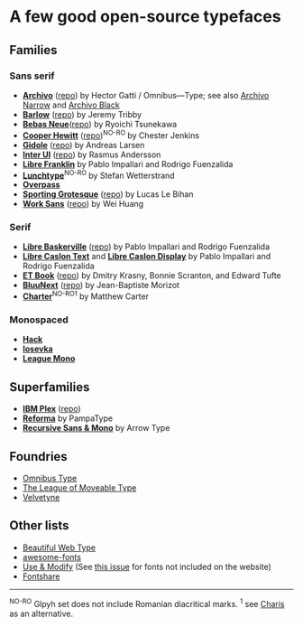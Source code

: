 # A few good open-source typefaces

## Families

### Sans serif

* [__Archivo__](https://www.omnibus-type.com/fonts/archivo/) ([repo](https://github.com/Omnibus-Type/Archivo)) by Hector Gatti / Omnibus—Type; see also [Archivo Narrow](https://www.omnibus-type.com/fonts/archivo-narrow/) and [Archivo Black](https://www.omnibus-type.com/fonts/archivo-black/)
* [__Barlow__](https://tribby.com/fonts/barlow/) ([repo](https://github.com/jpt/barlow)) by Jeremy Tribby
* [__Bebas Neue__](https://bebasneue.com/)([repo](https://github.com/dharmatype/Bebas-Neue)) by Ryoichi Tsunekawa
* [__Cooper Hewitt__](https://www.cooperhewitt.org/open-source-at-cooper-hewitt/cooper-hewitt-the-typeface-by-chester-jenkins/) ([repo](https://github.com/cooperhewitt/cooperhewitt-typeface))<sup>NO-RO</sup> by Chester Jenkins
* [__Gidole__](http://gidole.github.io/) ([repo](https://github.com/larsenwork/Gidole)) by Andreas Larsen
* [__Inter UI__](https://rsms.me/inter/) ([repo](https://github.com/rsms/inter)) by Rasmus Andersson
* [__Libre Franklin__](https://github.com/impallari/Libre-Franklin) by Pablo Impallari and Rodrigo Fuenzalida
* [__Lunchtype__](http://lunchtype.com/)<sup>NO-RO</sup> by Stefan Wetterstrand
* [__Overpass__](http://overpassfont.org/)
* [__Sporting Grotesque__](http://www.bretagnebretagne.fr/font/sporting-grotesque-normal) ([repo](https://github.com/velvetyne/Sporting-Grotesque)) by Lucas Le Bihan
* [__Work Sans__](http://weiweihuanghuang.github.io/Work-Sans/) ([repo](https://github.com/weiweihuanghuang/Work-Sans)) by Wei Huang

### Serif

* [__Libre Baskerville__](https://fonts.google.com/specimen/Libre+Baskerville) ([repo](https://github.com/impallari/Libre-Baskerville)) by Pablo Impallari and Rodrigo Fuenzalida
* [__Libre Caslon Text__](https://github.com/impallari/Libre-Caslon-Text) and [__Libre Caslon Display__](https://github.com/impallari/Libre-Caslon-Display) by Pablo Impallari and Rodrigo Fuenzalida
* [__ET Book__](http://edwardtufte.github.io/et-book/) ([repo](https://github.com/edwardtufte/et-book)) by Dmitry Krasny, Bonnie Scranton, and Edward Tufte
* [__BluuNext__](http://www.velvetyne.fr/fonts/bluu/) ([repo](https://github.com/jbmorizot/BluuNext)) by Jean-Baptiste Morizot
* [__Charter__](https://practicaltypography.com/charter.html)<sup>NO-RO</sup><sup>1</sup> by Matthew Carter

### Monospaced

* [__Hack__](https://sourcefoundry.org/hack/)
* [__Iosevka__](https://be5invis.github.io/Iosevka/)
* [__League Mono__](https://github.com/sursly/leaguemono)

## Superfamilies

* [__IBM Plex__](https://www.ibm.com/plex/) ([repo](https://github.com/IBM/plex/))
* [__Reforma__](https://pampatype.com/reforma) by PampaType
* [__Recursive Sans & Mono__](https://www.recursive.design/) by Arrow Type

## Foundries

* [Omnibus Type](https://www.omnibus-type.com/)
* [The League of Moveable Type](https://www.theleagueofmoveabletype.com/)
* [Velvetyne](http://www.velvetyne.fr)

## Other lists

* [Beautiful Web Type](http://beautifulwebtype.com/)
* [awesome-fonts](https://github.com/brabadu/awesome-fonts)
* [Use & Modify](http://usemodify.com/) (See [this issue](https://github.com/raphaelbastide/usemodify/issues/1) for fonts not included on the website)
* [Fontshare](https://www.fontshare.com/)

---

<sup>NO-RO</sup> Glpyh set does not include Romanian diacritical marks.
<sup>1</sup> see [Charis](https://software.sil.org/charis/) as an alternative.
